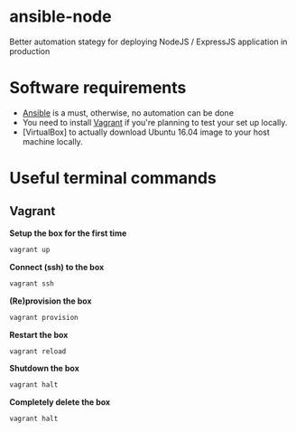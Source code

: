 # ansible-node
Better automation stategy for deploying NodeJS / ExpressJS application in production

# Software requirements
* [Ansible](http://docs.ansible.com/ansible/intro_installation.html) is a must, otherwise, no automation can be done
* You need to install [Vagrant](https://www.vagrantup.com/docs/installation/) if you're planning to
test your set up locally.
* [VirtualBox] to actually download Ubuntu 16.04 image to your host machine locally.


# Useful terminal commands
## Vagrant
**Setup the box for the first time**
```bash
vagrant up
```
**Connect (ssh) to the box**
```bash
vagrant ssh
```
**(Re)provision the box**
```bash
vagrant provision
```
**Restart the box**
```bash
vagrant reload
```
**Shutdown the box**
```bash
vagrant halt
```
**Completely delete the box**
```bash
vagrant halt
```




